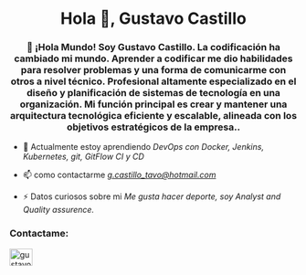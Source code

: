 <h1 align="center">Hola 👋, Gustavo Castillo</h1>
<h3 align="center">👋 ¡Hola Mundo! Soy Gustavo Castillo. La codificación ha cambiado mi mundo. Aprender a codificar me dio habilidades para resolver problemas y una forma de comunicarme con otros a nivel técnico. Profesional altamente especializado en el diseño y planificación de sistemas de tecnología en una organización. Mi función principal es crear y mantener una arquitectura tecnológica eficiente y escalable, alineada con los objetivos estratégicos de la empresa..</h3>


- 🌱 Actualmente estoy aprendiendo *DevOps con Docker, Jenkins, Kubernetes, git, GitFlow CI y CD*

- 📫 como contactarme *g.castillo_tavo@hotmail.com*

- ⚡ Datos curiosos sobre mi *Me gusta hacer deporte, soy Analyst and Quality assurence.*

<h3 align="left">Contactame:</h3>
<p align="left">
<a href="https://www.linkedin.com/in/gustavo-castillo-994561a5/" target="blank"><img align="center" src="https://raw.githubusercontent.com/rahuldkjain/github-profile-readme-generator/master/src/images/icons/Social/linked-in-alt.svg" alt="gustavo-castillo-994561a5" height="30" width="40" /></a>



